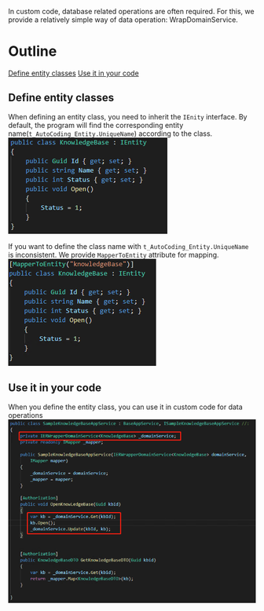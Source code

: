 In custom code, database related operations are often required. For this, we provide a relatively simple way of data operation: WrapDomainService.
# Outline
[Define entity classes](#Define-entity-classes)
[Use it in your code](#Use-it-in-your-code)

## Define entity classes
When defining an entity class, you need to inherit the `IEnity` interface. By default, the program will find the corresponding entity name(`t_AutoCoding_Entity.UniqueName`) according to the class.
![image.png](/.attachments/image-bb60371f-13bd-4204-b5b1-65a06ee2c30e.png)

If you want to define the class name with `t_AutoCoding_Entity.UniqueName` is inconsistent. We provide `MapperToEntity` attribute for mapping.
![image.png](/.attachments/image-cc787b0e-5b45-49a9-a15d-2d6efe5c21da.png)

## Use it in your code
When you define the entity class, you can use it in custom code for data operations
![image.png](/.attachments/image-02743e31-4a86-43a6-aec5-f8c31f30daf1.png)

